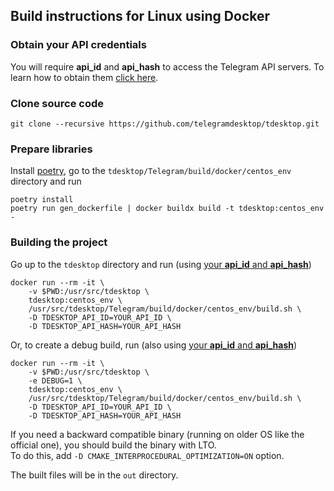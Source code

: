## Build instructions for Linux using Docker

### Obtain your API credentials

You will require **api_id** and **api_hash** to access the Telegram API servers. To learn how to obtain them [click here][api_credentials].

### Clone source code

    git clone --recursive https://github.com/telegramdesktop/tdesktop.git

### Prepare libraries

Install [poetry](https://python-poetry.org), go to the `tdesktop/Telegram/build/docker/centos_env` directory and run

    poetry install
    poetry run gen_dockerfile | docker buildx build -t tdesktop:centos_env -

### Building the project

Go up to the `tdesktop` directory and run (using [your **api_id** and **api_hash**](#obtain-your-api-credentials))

    docker run --rm -it \
        -v $PWD:/usr/src/tdesktop \
        tdesktop:centos_env \
        /usr/src/tdesktop/Telegram/build/docker/centos_env/build.sh \
        -D TDESKTOP_API_ID=YOUR_API_ID \
        -D TDESKTOP_API_HASH=YOUR_API_HASH

Or, to create a debug build, run (also using [your **api_id** and **api_hash**](#obtain-your-api-credentials))

    docker run --rm -it \
        -v $PWD:/usr/src/tdesktop \
        -e DEBUG=1 \
        tdesktop:centos_env \
        /usr/src/tdesktop/Telegram/build/docker/centos_env/build.sh \
        -D TDESKTOP_API_ID=YOUR_API_ID \
        -D TDESKTOP_API_HASH=YOUR_API_HASH

If you need a backward compatible binary (running on older OS like the official one), you should build the binary with LTO.  
To do this, add `-D CMAKE_INTERPROCEDURAL_OPTIMIZATION=ON` option.

The built files will be in the `out` directory.

[api_credentials]: api_credentials.md
